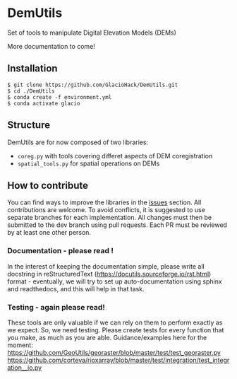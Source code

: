 # DemUtils
Set of tools to manipulate Digital Elevation Models (DEMs)

More documentation to come!


## Installation ##

```
$ git clone https://github.com/GlacioHack/DemUtils.git
$ cd ./DemUtils
$ conda create -f environment.yml
$ conda activate glacio
```

## Structure 

DemUtils are for now composed of two libraries:
- `coreg.py` with tools covering differet aspects of DEM coregistration
- `spatial_tools.py` for spatial operations on DEMs

## How to contribute

You can find ways to improve the libraries in the [issues](https://github.com/GlacioHack/DemUtils/issues) section. All contributions are welcome.
To avoid conflicts, it is suggested to use separate branches for each implementation. All changes must then be submitted to the dev branch using pull requests. Each PR must be reviewed by at least one other person.

### Documentation - please read ! ###
In the interest of keeping the documentation simple, please write all docstring in reStructuredText (https://docutils.sourceforge.io/rst.html) format - eventually, we will try to set up auto-documentation using sphinx and readthedocs, and this will help in that task.

### Testing - again please read!
These tools are only valuable if we can rely on them to perform exactly as we expect. So, we need testing. Please create tests for every function that you make, as much as you are able. Guidance/examples here for the moment: https://github.com/GeoUtils/georaster/blob/master/test/test_georaster.py
https://github.com/corteva/rioxarray/blob/master/test/integration/test_integration__io.py
